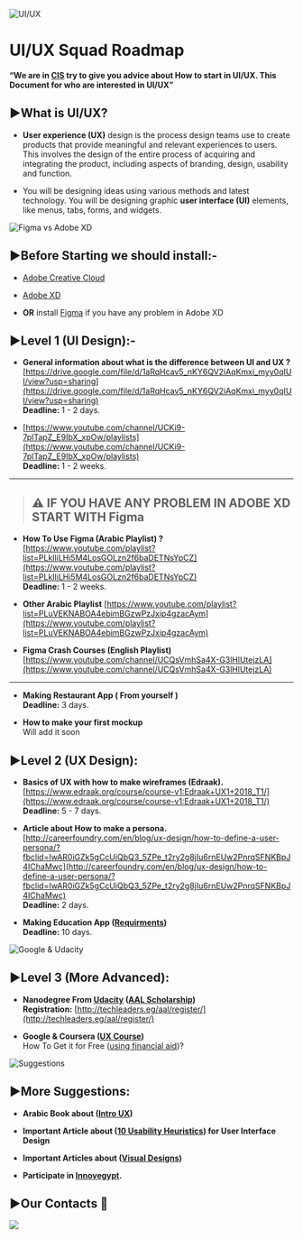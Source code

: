 ![UI/UX](https://webandcrafts.com/blog/wp-content/uploads/2019/12/ux_ui-01-3-1024x497.jpg)

# UI/UX Squad Roadmap

**“We are in [CIS](https://www.facebook.com/cisteam15/) try to give you advice about How to start in UI/UX. This Document for who are interested in UI/UX”**


## **▶What is UI/UX?**

-   **User experience (UX)** design is the process design teams use to create products that provide meaningful and relevant experiences to users. This involves the design of the entire process of acquiring and integrating the product, including aspects of branding, design, usability and function.

-   You will be designing ideas using various methods and latest technology. You will be designing graphic **user interface (UI)** elements, like menus, tabs, forms, and widgets.

![Figma vs Adobe XD](https://miro.medium.com/max/1400/1*oUID4ZXsobwQgP-ypSDjGw.png)
## **▶Before Starting we should install:-**

-   [Adobe Creative Cloud](https://www.adobe.com/mena_en/creativecloud/desktop-app.html)
    
-   [Adobe XD](https://www.adobe.com/mena_ar/products/xd.html?fbclid=IwAR2Qy0bE4YpjEBh7KA8dxrbyZgiEcjVqJUQfBGtIa4r9xfW7AHuWXM0LB-o)
    
- **OR** install [Figma](https://www.figma.com/downloads/) if you have any problem in Adobe XD

## **▶Level 1 (UI Design):-**

-   **General information about what is the difference between UI and UX ?**
    [https://drive.google.com/file/d/1aRqHcav5_nKY6QV2iAqKmxi_myy0qIUI/view?usp=sharing](https://drive.google.com/file/d/1aRqHcav5_nKY6QV2iAqKmxi_myy0qIUI/view?usp=sharing)  
    **Deadline:**  1 - 2 days.

-   [https://www.youtube.com/channel/UCKi9-7plTapZ_E9IbX_xpOw/playlists](https://www.youtube.com/channel/UCKi9-7plTapZ_E9IbX_xpOw/playlists)  
    **Deadline:**  1 - 2 weeks.

--------------------------------------------------------------------------------------------------------
> ## ⚠ IF YOU HAVE ANY PROBLEM IN ADOBE XD START WITH Figma

-   **How To Use Figma (Arabic Playlist) ?**
[https://www.youtube.com/playlist?list=PLkIliLHi5M4LosGOLzn2f6baDETNsYpCZ](https://www.youtube.com/playlist?list=PLkIliLHi5M4LosGOLzn2f6baDETNsYpCZ)   
**Deadline:**  1 - 2 weeks.

- **Other Arabic Playlist**
 [https://www.youtube.com/playlist?list=PLuVEKNABOA4ebimBGzwPzJxip4gzacAym](https://www.youtube.com/playlist?list=PLuVEKNABOA4ebimBGzwPzJxip4gzacAym)  

- **Figma Crash Courses (English Playlist)**
[https://www.youtube.com/channel/UCQsVmhSa4X-G3lHlUtejzLA](https://www.youtube.com/channel/UCQsVmhSa4X-G3lHlUtejzLA)
--------------------------------------------------------------------------------------------------------
- **Making Restaurant App ( From yourself )**   
**Deadline:** 3 days.

- **How to make your first mockup**   
  Will add it soon 

## **▶Level 2 (UX Design):**

-   **Basics of UX with how to make wireframes (Edraak).**
    [https://www.edraak.org/course/course-v1:Edraak+UX1+2018_T1/](https://www.edraak.org/course/course-v1:Edraak+UX1+2018_T1/)   
  **Deadline:**  5 - 7 days.

-   **Article about How to make a persona.**
    [http://careerfoundry.com/en/blog/ux-design/how-to-define-a-user-persona/?fbclid=IwAR0iGZk5gCcUiQbQ3_5ZPe_t2ry2g8jIu6rnEUw2PnrqSFNKBpJ4IChaMwc](http://careerfoundry.com/en/blog/ux-design/how-to-define-a-user-persona/?fbclid=IwAR0iGZk5gCcUiQbQ3_5ZPe_t2ry2g8jIu6rnEUw2PnrqSFNKBpJ4IChaMwc)   
 **Deadline:**  2 days.
 
-   **Making Education App ([Requirments](https://drive.google.com/file/d/10EMWwBLgIh7b3eQabjmYPbRKfKKrOwMm/view?usp=sharing))**  
**Deadline:**  10 days.

![Google & Udacity](https://repository-images.githubusercontent.com/100110021/20348800-2cd2-11eb-85e2-939d91f9ac5e)

## **▶Level 3 (More Advanced):**

-   **Nanodegree From [Udacity](https://www.udacity.com/course/ux-designer-nanodegree--nd578) ([AAL Scholarship](http://techleaders.eg/aal/tracks/))**  
    **Registration:**  [http://techleaders.eg/aal/register/](http://techleaders.eg/aal/register/)

-   **Google & Coursera ([UX Course](https://www.coursera.org/professional-certificates/google-ux-design?utm_source=google&utm_medium=institutions&utm_campaign=gwgsite-gDigital-ownedsocial-certs-null&_ga=2.112501316.194678863.1618495195-1684446723.1616517105))**  
    How To Get it for Free ([using financial aid](https://youtu.be/3XxtgnAPPzE))?


![Suggestions](https://www.localguidesconnect.com/t5/image/serverpage/image-id/287511i8673AD93DE32EC8A/image-size/large?v=v2&px=999)

## **▶More Suggestions:**

-   **Arabic Book about ([Intro UX](https://drive.google.com/file/d/1HNvrSpFGCUS9UmQBdC1xRdIrZgAzQLoU/view?usp=sharing))**
  
-   **Important Article about ([10 Usability Heuristics](https://www.nngroup.com/articles/ten-usability-heuristics/?fbclid=IwAR3nB_B30krDyIQ1GCY0Svel_gyGsFfirSgaGoSzmVo3bBOZnTCIT_5mkIg)) for User Interface Design**

-  **Important Articles about ([Visual Designs](https://docs.google.com/document/d/1BsdoY6clct9-mx0mrTjlmAUnqufJqprbkGySTZIAkrA/edit))**
    
- **Participate in [Innovegypt](https://www.facebook.com/InnovEgypt).**

## **▶️Our Contacts 📱**

<a href="https://www.linkedin.com/mwlite/in/esraa-abdelrahman" title="LinkedIn"><img src="https://img.shields.io/badge/LinkedIn-%230177B5?style=flat&logo=linkedin&logoColor=white"/></a>
